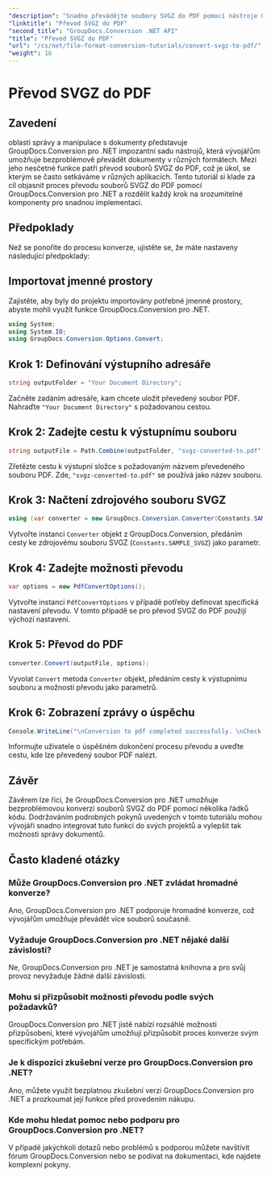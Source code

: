 ```yaml
---
"description": "Snadno převádějte soubory SVGZ do PDF pomocí nástroje GroupDocs.Conversion pro .NET. Prozkoumejte podrobný návod a získejte bezproblémové funkce správy dokumentů."
"linktitle": "Převod SVGZ do PDF"
"second_title": "GroupDocs.Conversion .NET API"
"title": "Převod SVGZ do PDF"
"url": "/cs/net/file-format-conversion-tutorials/convert-svgz-to-pdf/"
"weight": 16
---
```


# Převod SVGZ do PDF

## Zavedení
oblasti správy a manipulace s dokumenty představuje GroupDocs.Conversion pro .NET impozantní sadu nástrojů, která vývojářům umožňuje bezproblémově převádět dokumenty v různých formátech. Mezi jeho nesčetné funkce patří převod souborů SVGZ do PDF, což je úkol, se kterým se často setkáváme v různých aplikacích. Tento tutoriál si klade za cíl objasnit proces převodu souborů SVGZ do PDF pomocí GroupDocs.Conversion pro .NET a rozdělit každý krok na srozumitelné komponenty pro snadnou implementaci.
## Předpoklady
Než se ponoříte do procesu konverze, ujistěte se, že máte nastaveny následující předpoklady:

## Importovat jmenné prostory
Zajistěte, aby byly do projektu importovány potřebné jmenné prostory, abyste mohli využít funkce GroupDocs.Conversion pro .NET.
```csharp
using System;
using System.IO;
using GroupDocs.Conversion.Options.Convert;
```

## Krok 1: Definování výstupního adresáře
```csharp
string outputFolder = "Your Document Directory";
```
Začněte zadáním adresáře, kam chcete uložit převedený soubor PDF. Nahraďte `"Your Document Directory"` s požadovanou cestou.
## Krok 2: Zadejte cestu k výstupnímu souboru
```csharp
string outputFile = Path.Combine(outputFolder, "svgz-converted-to.pdf");
```
Zřetězte cestu k výstupní složce s požadovaným názvem převedeného souboru PDF. Zde, `"svgz-converted-to.pdf"` se používá jako název souboru.
## Krok 3: Načtení zdrojového souboru SVGZ
```csharp
using (var converter = new GroupDocs.Conversion.Converter(Constants.SAMPLE_SVGZ))
```
Vytvořte instanci `Converter` objekt z GroupDocs.Conversion, předáním cesty ke zdrojovému souboru SVGZ (`Constants.SAMPLE_SVGZ`) jako parametr.
## Krok 4: Zadejte možnosti převodu
```csharp
var options = new PdfConvertOptions();
```
Vytvořte instanci `PdfConvertOptions` v případě potřeby definovat specifická nastavení převodu. V tomto případě se pro převod SVGZ do PDF použijí výchozí nastavení.
## Krok 5: Převod do PDF
```csharp
converter.Convert(outputFile, options);
```
Vyvolat `Convert` metoda `Converter` objekt, předáním cesty k výstupnímu souboru a možností převodu jako parametrů.
## Krok 6: Zobrazení zprávy o úspěchu
```csharp
Console.WriteLine("\nConversion to pdf completed successfully. \nCheck output in {0}", outputFolder);
```
Informujte uživatele o úspěšném dokončení procesu převodu a uveďte cestu, kde lze převedený soubor PDF nalézt.

## Závěr
Závěrem lze říci, že GroupDocs.Conversion pro .NET umožňuje bezproblémovou konverzi souborů SVGZ do PDF pomocí několika řádků kódu. Dodržováním podrobných pokynů uvedených v tomto tutoriálu mohou vývojáři snadno integrovat tuto funkci do svých projektů a vylepšit tak možnosti správy dokumentů.
## Často kladené otázky
### Může GroupDocs.Conversion pro .NET zvládat hromadné konverze?
Ano, GroupDocs.Conversion pro .NET podporuje hromadné konverze, což vývojářům umožňuje převádět více souborů současně.
### Vyžaduje GroupDocs.Conversion pro .NET nějaké další závislosti?
Ne, GroupDocs.Conversion pro .NET je samostatná knihovna a pro svůj provoz nevyžaduje žádné další závislosti.
### Mohu si přizpůsobit možnosti převodu podle svých požadavků?
GroupDocs.Conversion pro .NET jistě nabízí rozsáhlé možnosti přizpůsobení, které vývojářům umožňují přizpůsobit proces konverze svým specifickým potřebám.
### Je k dispozici zkušební verze pro GroupDocs.Conversion pro .NET?
Ano, můžete využít bezplatnou zkušební verzi GroupDocs.Conversion pro .NET a prozkoumat její funkce před provedením nákupu.
### Kde mohu hledat pomoc nebo podporu pro GroupDocs.Conversion pro .NET?
V případě jakýchkoli dotazů nebo problémů s podporou můžete navštívit fórum GroupDocs.Conversion nebo se podívat na dokumentaci, kde najdete komplexní pokyny.